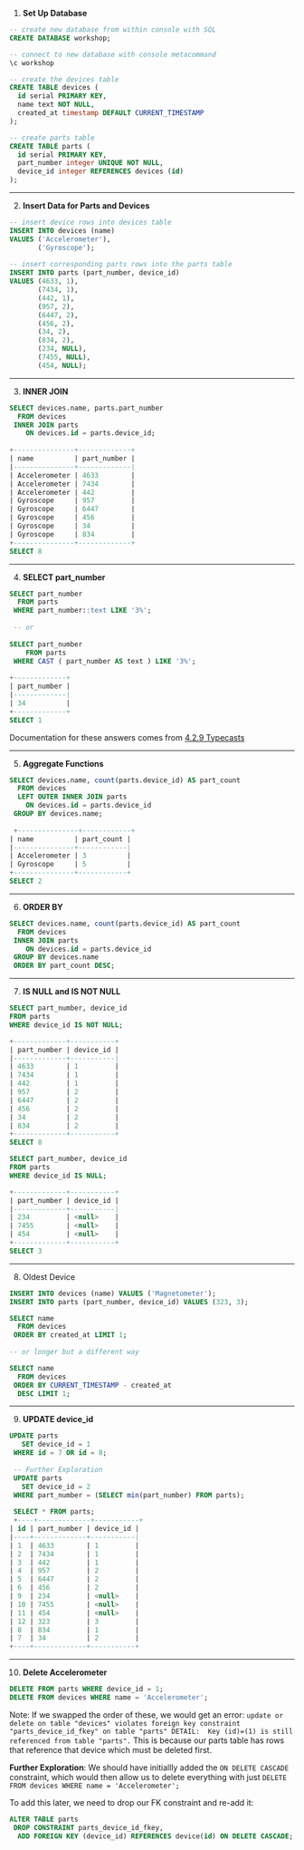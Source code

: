 1. **Set Up Database**

```sql
-- create new database from within console with SQL
CREATE DATABASE workshop;

-- connect to new database with console metacommand
\c workshop

-- create the devices table
CREATE TABLE devices (
  id serial PRIMARY KEY,
  name text NOT NULL,
  created_at timestamp DEFAULT CURRENT_TIMESTAMP
);

-- create parts table
CREATE TABLE parts (
  id serial PRIMARY KEY,
  part_number integer UNIQUE NOT NULL,
  device_id integer REFERENCES devices (id)
);
```



---



2. **Insert Data for Parts and Devices**

```SQL
-- insert device rows into devices table
INSERT INTO devices (name)
VALUES ('Accelerometer'),
       ('Gyroscope');
       
-- insert corresponding parts rows into the parts table
INSERT INTO parts (part_number, device_id)
VALUES (4633, 1),
       (7434, 1),
       (442, 1),
       (957, 2),
       (6447, 2),
       (456, 2),
       (34, 2),
       (834, 2),
       (234, NULL),
       (7455, NULL),
       (454, NULL);
```



---



3. **INNER JOIN**

```SQL
SELECT devices.name, parts.part_number
  FROM devices
 INNER JOIN parts
    ON devices.id = parts.device_id;
    
+---------------+-------------+
| name          | part_number |
|---------------+-------------|
| Accelerometer | 4633        |
| Accelerometer | 7434        |
| Accelerometer | 442         |
| Gyroscope     | 957         |
| Gyroscope     | 6447        |
| Gyroscope     | 456         |
| Gyroscope     | 34          |
| Gyroscope     | 834         |
+---------------+-------------+
SELECT 8
```



---



4. **SELECT part_number**

```SQL
SELECT part_number
  FROM parts
 WHERE part_number::text LIKE '3%';
 
 -- or
 
SELECT part_number
 	FROM parts
 WHERE CAST ( part_number AS text ) LIKE '3%';
 
+-------------+
| part_number |
|-------------|
| 34          |
+-------------+
SELECT 1
```

Documentation for these answers comes from [4.2.9 Typecasts](https://www.postgresql.org/docs/15/sql-expressions.html#SQL-SYNTAX-TYPE-CASTS)



---



5. **Aggregate Functions**

```SQL
SELECT devices.name, count(parts.device_id) AS part_count
  FROM devices
  LEFT OUTER INNER JOIN parts
    ON devices.id = parts.device_id
 GROUP BY devices.name;
 
 +---------------+------------+
| name          | part_count |
|---------------+------------|
| Accelerometer | 3          |
| Gyroscope     | 5          |
+---------------+------------+
SELECT 2
```



---



6. **ORDER BY**

```SQL
SELECT devices.name, count(parts.device_id) AS part_count
  FROM devices
 INNER JOIN parts
    ON devices.id = parts.device_id
 GROUP BY devices.name
 ORDER BY part_count DESC;
```



---



7. **IS NULL and IS NOT NULL**

```sql
SELECT part_number, device_id
FROM parts
WHERE device_id IS NOT NULL;

+-------------+-----------+
| part_number | device_id |
|-------------+-----------|
| 4633        | 1         |
| 7434        | 1         |
| 442         | 1         |
| 957         | 2         |
| 6447        | 2         |
| 456         | 2         |
| 34          | 2         |
| 834         | 2         |
+-------------+-----------+
SELECT 8

SELECT part_number, device_id
FROM parts
WHERE device_id IS NULL;

+-------------+-----------+
| part_number | device_id |
|-------------+-----------|
| 234         | <null>    |
| 7455        | <null>    |
| 454         | <null>    |
+-------------+-----------+
SELECT 3
```



---



8. Oldest Device

```SQL
INSERT INTO devices (name) VALUES ('Magnetometer');
INSERT INTO parts (part_number, device_id) VALUES (323, 3);

SELECT name 
  FROM devices 
 ORDER BY created_at LIMIT 1;
 
-- or longer but a different way

SELECT name 
  FROM devices 
 ORDER BY CURRENT_TIMESTAMP - created_at 
  DESC LIMIT 1;
```



---



9. **UPDATE device_id**

```sQL
UPDATE parts 
   SET device_id = 1 
 WHERE id = 7 OR id = 8;
 
 -- Further Exploration
 UPDATE parts 
   SET device_id = 2 
 WHERE part_number = (SELECT min(part_number) FROM parts);
 
 SELECT * FROM parts;
 +----+-------------+-----------+
| id | part_number | device_id |
|----+-------------+-----------|
| 1  | 4633        | 1         |
| 2  | 7434        | 1         |
| 3  | 442         | 1         |
| 4  | 957         | 2         |
| 5  | 6447        | 2         |
| 6  | 456         | 2         |
| 9  | 234         | <null>    |
| 10 | 7455        | <null>    |
| 11 | 454         | <null>    |
| 12 | 323         | 3         |
| 8  | 834         | 1         |
| 7  | 34          | 2         |
+----+-------------+-----------+
```



---



10. **Delete Accelerometer**

```SQL
DELETE FROM parts WHERE device_id = 1;
DELETE FROM devices WHERE name = 'Accelerometer';
```

Note: If we swapped the order of these, we would get an error: `update or delete on table "devices" violates foreign key constraint "parts_device_id_fkey" on table "parts"
DETAIL:  Key (id)=(1) is still referenced from table "parts".` This is because our parts table has rows that reference that device which must be deleted first.

**Further Exploration**: We should have initiallly added the `ON DELETE CASCADE` constraint, which would then allow us to delete everything with just `DELETE FROM devices WHERE name = 'Accelerometer';`

To add this later, we need to drop our FK constraint and re-add it: 

```SQL
ALTER TABLE parts 
 DROP CONSTRAINT parts_device_id_fkey,
  ADD FOREIGN KEY (device_id) REFERENCES device(id) ON DELETE CASCADE;
```

